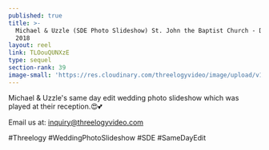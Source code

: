 ```yaml
---
published: true
title: >-
  Michael & Uzzle (SDE Photo Slideshow) St. John the Baptist Church - December
  2018
layout: reel
link: TLOouQUNXzE
type: sequel
section-rank: 39
image-small: 'https://res.cloudinary.com/threelogyvideo/image/upload/v1546595397/15-03ab.jpg'
---
```

Michael & Uzzle's same day edit wedding photo slideshow which was played at their reception.😍💕

Email us at: inquiry@threelogyvideo.com

#Threelogy #WeddingPhotoSlideshow #SDE #SameDayEdit